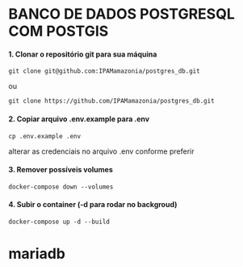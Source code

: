 # BANCO DE DADOS POSTGRESQL COM POSTGIS

#### 1. Clonar o repositório git para sua máquina

```
git clone git@github.com:IPAMamazonia/postgres_db.git
```

ou

```
git clone https://github.com/IPAMamazonia/postgres_db.git
```

#### 2. Copiar arquivo .env.example para .env

```
cp .env.example .env
```

alterar as credenciais no arquivo .env conforme preferir

#### 3. Remover possíveis volumes

```
docker-compose down --volumes
```

#### 4. Subir o container (-d para rodar no backgroud)

```
docker-compose up -d --build
```
# mariadb
